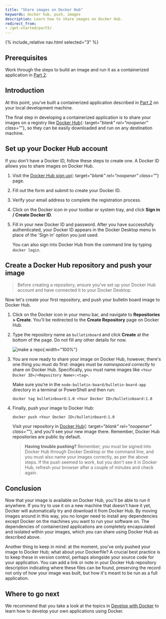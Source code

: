 ```yaml
---
title: "Share images on Docker Hub"
keywords: docker hub, push, images
description: Learn how to share images on Docker Hub.
redirect_from:
- /get-started/part5/
---
```


{% include_relative nav.html selected="3" %}

## Prerequisites

Work through the steps to build an image and run it as a containerized application in [Part 2](part2.md).

## Introduction

At this point, you've built a containerized application described in [Part 2](part2.md) on your local development machine.

The final step in developing a containerized application is to share your images on a registry like [Docker Hub](https://hub.docker.com/){: target="_blank" rel="noopener" class="_”}, so they can be easily downloaded and run on any destination machine.

## Set up your Docker Hub account

If you don't have a Docker ID, follow these steps to create one. A Docker ID allows you to share images on Docker Hub.

1.  Visit the [Docker Hub sign up](https://hub.docker.com/signup){: target="_blank" rel="noopener" class="_”} page.

2.  Fill out the form and submit to create your Docker ID.

3.  Verify your email address to complete the registration process.

4.  Click on the Docker icon in your toolbar or system tray, and click **Sign in / Create Docker ID**.

5.  Fill in your new Docker ID and password. After you have successfully authenticated, your Docker ID appears in the Docker Desktop menu in place of the 'Sign in' option you just used.

    You can also sign into Docker Hub from the command line by typing `docker login`.

## Create a Docker Hub repository and push your image

>
> Before creating a repository, ensure you’ve set up your Docker Hub account and have connected it to your Docker Desktop.

Now let's create your first repository, and push your bulletin board image to Docker Hub.

1.  Click on the Docker icon in your menu bar, and navigate to **Repositories > Create**. You'll be redirected to the **Create Repository** page on Docker Hub.

2.  Type the repository name as `bulletinboard` and click **Create** at the bottom of the page. Do not fill any other details for now.

    ![make a repo](images/newrepo.png){:width="100%"}

3.  You are now ready to share your image on Docker Hub, however, there's one thing you must do first: images must be *namespaced correctly* to share on Docker Hub. Specifically, you must name images like `<Your Docker ID>/<Repository Name>:<tag>`.

    Make sure you’re in the `node-bulletin-board/bulletin-board-app` directory in a terminal or PowerShell and then run:

    ```shell
    docker tag bulletinboard:1.0 <Your Docker ID>/bulletinboard:1.0
    ```

4.  Finally, push your image to Docker Hub:

    ```shell
    docker push <Your Docker ID>/bulletinboard:1.0
    ```

    Visit your repository in [Docker Hub](https://hub.docker.com/repositories){: target="_blank" rel="noopener" class="_”}, and you'll see your new image there. Remember, Docker Hub repositories are public by default.

    > **Having trouble pushing?** Remember, you must be signed into Docker Hub through Docker Desktop or the command line, and you must also name your images correctly, as per the above steps. If the push seemed to work, but you don't see it in Docker Hub, refresh your browser after a couple of minutes and check again.

## Conclusion

Now that your image is available on Docker Hub, you'll be able to run it anywhere. If you try to use it on a new machine that doesn't have it yet, Docker will automatically try and download it from Docker Hub. By moving images around in this way, you no longer need to install any dependencies except Docker on the machines you want to run your software on. The dependencies of containerized applications are completely encapsulated and isolated within your images, which you can share using Docker Hub as described above.

Another thing to keep in mind: at the moment, you've only pushed your image to Docker Hub; what about your Dockerfile? A crucial best practice is to keep these in version control, perhaps alongside your source code for your application. You can add a link or note in your Docker Hub repository description indicating where these files can be found, preserving the record not only of how your image was built, but how it's meant to be run as a full application.

## Where to go next

We recommend that you take a look at the topics in [Develop with Docker](../develop/index.md) to learn how to develop your own applications using Docker.
